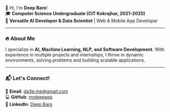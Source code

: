 👋 Hi, I'm **Deep Baro**!  
🎓 **Computer Science Undergraduate (CIT Kokrajhar, 2021-2025)**  
🚀 **Versatile AI Developer & Data Scientist** | Web & Mobile App Developer  

---

### 🔥 About Me  
I specialize in **AI, Machine Learning, NLP, and Software Development**. With experience in multiple projects and internships, I thrive in dynamic environments, solving problems and building scalable applications.  

---

### 📬 Let's Connect!  
📧 **Email**: [de3p.me@gmail.com](mailto:de3p.me@gmail.com)  
💻 **GitHub**: [mrdeeeeep](https://github.com/mrdeeeeep)  
🔗 **LinkedIn**: [Deep Baro](https://www.linkedin.com/in/deep-baro-863386239/)
